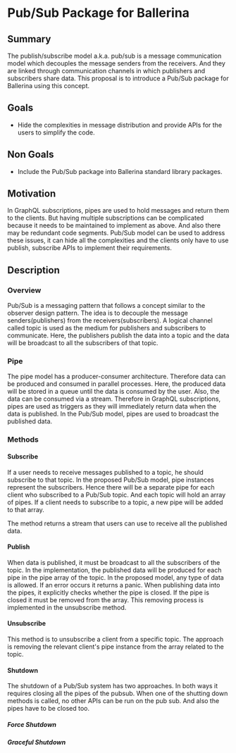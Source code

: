 # Pub/Sub Package for Ballerina

## Summary

The publish/subscribe model a.k.a. pub/sub is a message communication model which decouples the message senders from the receivers. And they are linked through communication channels in which publishers and subscribers share data. This proposal is to introduce a Pub/Sub package for Ballerina using this concept.

## Goals

* Hide the complexities in message distribution and provide APIs for the users to simplify the code.

## Non Goals

* Include the Pub/Sub package into Ballerina standard library packages.

## Motivation

In GraphQL subscriptions, pipes are used to hold messages and return them to the clients. But having multiple subscriptions can be complicated because it needs to be maintained to implement as above. And also there may be redundant code segments. Pub/Sub model can be used to address these issues, it can hide all the complexities and the clients only have to use publish, subscribe APIs to implement their requirements. 

## Description

### Overview

Pub/Sub is a messaging pattern that follows a concept similar to the observer design pattern. The idea is to decouple the message senders(publishers) from the receivers(subscribers). A logical channel called topic is used as the medium for publishers and subscribers to communicate. Here, the publishers publish the data into a topic and the data will be broadcast to all the subscribers of that topic.

### Pipe

The pipe model has a producer-consumer architecture. Therefore data can be produced and consumed in parallel processes. Here, the produced data will be stored in a queue until the data is consumed by the user. Also, the data can be consumed via a stream. Therefore in GraphQL subscriptions, pipes are used as triggers as they will immediately return data when the data is published.
In the Pub/Sub model, pipes are used to broadcast the published data.


### Methods

#### Subscribe

If a user needs to receive messages published to a topic, he should subscribe to that topic. In the proposed Pub/Sub model, pipe instances represent the subscribers. Hence there will be a separate pipe for each client who subscribed to a Pub/Sub topic. And each topic will hold an array of pipes. If a client needs to subscribe to a topic, a new pipe will be added to that array.


The method returns a stream that users can use to receive all the published data.

#### Publish

When data is published, it must be broadcast to all the subscribers of the topic. In the implementation, the published data will be produced for each pipe in the pipe array of the topic. 
In the proposed model, any type of data is allowed.
If an error occurs it returns a panic.
When publishing data into the pipes, it explicitly checks whether the pipe is closed. If the pipe is closed it must be removed from the array. This removing process is implemented in the unsubscribe method.

#### Unsubscribe

This method is to unsubscribe a client from a specific topic. The approach is removing the relevant client's pipe instance from the array related to the topic.

#### Shutdown

The shutdown of a Pub/Sub system has two approaches. In both ways it requires closing all the pipes of the pubsub. When one of the shutting down methods is called, no other APIs can be run on the pub sub. And also the pipes have to be closed too.
##### Force Shutdown

##### Graceful Shutdown

